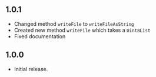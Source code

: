 ## 1.0.1

* Changed method `writeFile` to `writeFileAsString`
* Created new method `writeFile` which takes a `Uint8List`
* Fixed documentation

## 1.0.0

* Initial release.
